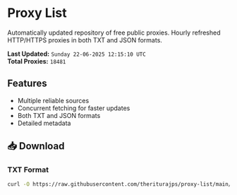 # Proxy List

Automatically updated repository of free public proxies. Hourly refreshed HTTP/HTTPS proxies in both TXT and JSON formats.

**Last Updated:** `Sunday 22-06-2025 12:15:10 UTC`  
**Total Proxies:** `18481`

## Features
- Multiple reliable sources
- Concurrent fetching for faster updates
- Both TXT and JSON formats
- Detailed metadata

## 📥 Download

### TXT Format
```bash
curl -O https://raw.githubusercontent.com/theriturajps/proxy-list/main/proxies.txt